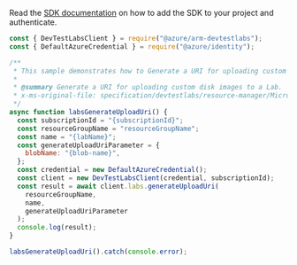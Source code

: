 Read the [SDK documentation](https://github.com/Azure/azure-sdk-for-js/blob/%40azure%2Farm-devtestlabs_4.0.1/sdk/devtestlabs/arm-devtestlabs/README.md) on how to add the SDK to your project and authenticate.

```javascript
const { DevTestLabsClient } = require("@azure/arm-devtestlabs");
const { DefaultAzureCredential } = require("@azure/identity");

/**
 * This sample demonstrates how to Generate a URI for uploading custom disk images to a Lab.
 *
 * @summary Generate a URI for uploading custom disk images to a Lab.
 * x-ms-original-file: specification/devtestlabs/resource-manager/Microsoft.DevTestLab/stable/2018-09-15/examples/Labs_GenerateUploadUri.json
 */
async function labsGenerateUploadUri() {
  const subscriptionId = "{subscriptionId}";
  const resourceGroupName = "resourceGroupName";
  const name = "{labName}";
  const generateUploadUriParameter = {
    blobName: "{blob-name}",
  };
  const credential = new DefaultAzureCredential();
  const client = new DevTestLabsClient(credential, subscriptionId);
  const result = await client.labs.generateUploadUri(
    resourceGroupName,
    name,
    generateUploadUriParameter
  );
  console.log(result);
}

labsGenerateUploadUri().catch(console.error);
```

